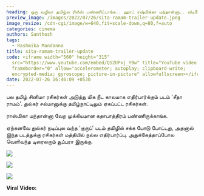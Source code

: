 ```yaml
---
heading: ஒரு வழியா தமிழ்ல ரிலீஸ் பண்ணிட்டாங்க.. ஹாட் ரஷ்மிக்கா மந்தான்னா.. வீடியோ வைரல்.
preview_image: /images/2022/07/26/sita-ramam-trailer-update.jpeg
image_resize: /cdn-cgi/image/w=640,fit=scale-down,q=80,f=auto
categories: cinema
authors: Santhosh
tags:
  - Rashmika Mandanna
title: sita-ramam-trailer-update
code: <iframe width="560" height="315"
  src="https://www.youtube.com/embed/QS2UPxj_Y9w" title="YouTube video player"
  frameborder="0" allow="accelerometer; autoplay; clipboard-write;
  encrypted-media; gyroscope; picture-in-picture" allowfullscreen></iframe>
date: 2022-07-26 16:46:09 +0530
---
```

பல தமிழ் சினிமா ரசிகர்கள் அடுத்து மிக நீட காலமாக எதிர்பார்க்கும் படம் 'சீதா ராமம்'. துல்கர் சல்மானுக்கு தமிழ்நாட்டிலும் ஏகப்பட்ட ரசிகர்கள்.

ராஸ்மிகா மந்தான்னா வேற முக்கியமான கதாபாத்திரம் பண்ணிருக்காங்க.

ஏற்கனவே துல்கர் நடிப்புல வந்த 'குருப்' படம் தமிழில் சக்க போடு போட்டது, அதனால் இந்த படத்துக்கு ரசிகர்கள் மத்தியில் நல்ல எதிர்பார்ப்பு. அதுக்கேத்தாப்போல வெளிவந்த டிரைலரும் சூப்பரா இருக்கு. 

![](/images/2022/07/26/sita-ramam-trailer-1.jpeg)

![](/images/2022/07/26/sita-ramam-trailer-2.jpeg)

![](/images/2022/07/26/sita-ramam-trailer-3.jpeg)

**Viral Video:**